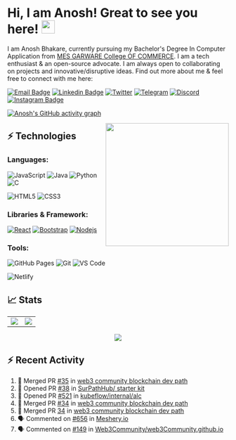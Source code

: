 # Hi, I am Anosh! Great to see you here! <img src="https://raw.githubusercontent.com/thepranaygupta/thepranaygupta/main/src/wave.gif" width="30px">

I am Anosh Bhakare, currently pursuing my Bachelor's Degree In Computer Application from [MES GARWARE College OF COMMERCE](https://gcc.mespune.in/). I am a tech enthusiast & an open-source advocate. I am always open to collaborating on projects and innovative/disruptive ideas. Find out more about me & feel free to connect with me here:

[![Email Badge](https://img.shields.io/badge/-Email-c14438?style=flat-square&logo=Gmail&logoColor=white&link=mailto:anoshbhakare064@gmail.com)](mailto:anoshbhakare064@gmail.com)
[![Linkedin Badge](https://img.shields.io/badge/-LinkedIn-blue?style=flat-square&logo=Linkedin&logoColor=white&link=https://www.linkedin.com/in/anosh-bhakare-7218a1189/)](https://www.linkedin.com/in/anosh-bhakare-7218a1189/)
[![Twitter](https://img.shields.io/badge/Twitter-1DA1F2?style=flat-square&logo=twitter&logoColor=white)](https://twitter.com/AnoshBhakare21)
[![Telegram](https://img.shields.io/badge/-Telegram-blue?style=flat-square&logo=Telegram&logoColor=white)](https://t.me/Anosh0921)
[![Discord](https://img.shields.io/badge/-Discord-7289DA?style=flat-square&logo=discord&logoColor=white)](https://support.discord.com/hc/en-us/profiles/1914570120445)
[![Instagram Badge](https://img.shields.io/badge/-Instagram-purple?style=flat-square&logo=instagram&logoColor=white&link=https://www.instagram.com/anosh_bhakare21/)](https://www.instagram.com/anosh_bhakare21/)<!-- [![Hashnode Badge](https://img.shields.io/badge/-Hashnode-03a57a?style=flat-square&labelColor=000000&logo=Hashnode&link=https://thepranaygupta.hashnode.dev/)](https://thepranaygupta.hashnode.dev/) -->

<!-- [![Website Badge](https://img.shields.io/badge/-Portfolio-black?style=flat-square&logo=Wordpress&logoColor=white&link=https://thepranaygupta.github.io/)](https://thepranaygupta.github.io/) -->
<!-- [![Youtube Badge](https://img.shields.io/badge/-YouTube-darkred?style=flat-square&logo=youtube&logoColor=white&link=https://www.youtube.com/channel/channel_id)](https://www.youtube.com/channel/channel_id) -->

[![Anosh's GitHub activity graph](https://activity-graph.herokuapp.com/graph?username=Anosh21&theme=xcode)](https://github.com/Anosh21)


<img align='right' src="https://user-images.githubusercontent.com/64855541/133657615-ccb22336-f4db-408e-bc30-af7ff09608e7.png" width="280">

## ⚡ Technologies

### Languages:

![JavaScript](https://img.shields.io/badge/-JavaScript-black?style=flat-square&logo=javascript)
![Java](https://img.shields.io/badge/-java-E34A86?style=flat-square&logo=java)
![Python](https://img.shields.io/badge/-Python-black?style=flat-square&logo=Python)
![C](https://img.shields.io/badge/-C-00599C?style=flat-square&logo=c)

![HTML5](https://img.shields.io/badge/-HTML5-E34F26?style=flat-square&logo=html5&logoColor=white)
![CSS3](https://img.shields.io/badge/-CSS3-1572B6?style=flat-square&logo=css3)


### Libraries & Framework:

[![React](https://img.shields.io/badge/-React-black?style=flat-square&logo=react)](https://reactjs.org/)
[![Bootstrap](https://img.shields.io/badge/-Bootstrap-563D7C?style=flat-square&logo=bootstrap)](https://getbootstrap.com/)
[![Nodejs](https://img.shields.io/badge/-Nodejs-black?style=flat-square&logo=Node.js)](https://nodejs.org/)<!-- ![MongoDB](https://img.shields.io/badge/MongoDB-%234ea94b.svg?logo=mongodb&logoColor=white) -->


### Tools:

![GitHub Pages](https://img.shields.io/badge/GitHub%20Pages-%23327FC7.svg?logo=github&style=flat-square&logoColor=white)
![Git](https://img.shields.io/badge/-Git-black?style=flat-square&logo=git)
![VS Code](https://img.shields.io/badge/-VS%20Code-007ACC?style=flat-square&logo=visual-studio-code)

![Netlify](https://img.shields.io/badge/-Netlify-%2300C7B7?style=flat-square&logo=netlify&logoColor=ffffff)
<!-- ![DigitalOcean](https://img.shields.io/badge/-Digital%20Ocean-darkblue?style=flat-square&logo=digitalocean) -->

<!-- ![Amazon AWS](https://img.shields.io/badge/Amazon%20AWS-232F3E?style=flat-square&logo=amazon-aws)
![Microsoft Azure](https://img.shields.io/badge/Microsoft%20Azure-232F7E?style=flat-square&logo=microsoft-azure)
![Google Cloud](https://img.shields.io/badge/Google%20Cloud-black?style=flat-square&logo=google-cloud)
![Docker](https://img.shields.io/badge/-Docker-black?style=flat-square&logo=docker) -->
<!-- ![Postman](https://img.shields.io/badge/Postman-FF6C37?logo=postman&logoColor=white) 

## 👨🏻‍💻 Coding Profiles

[![LeetCode](https://img.shields.io/badge/-LeetCode-FFA116?style=flat-square&logo=LeetCode&logoColor=black)](https://leetcode.com/Anosh21/)
[![GeeksForGeeks](https://img.shields.io/badge/-GeeksForGeeks-05CC47?style=flat-square&logo=GeeksForGeeks&logoColor=black)](https://auth.geeksforgeeks.org/user/anoshbhakare064)
 -->



## 📈 Stats

<table>
<tr>
<td>
<img src="https://github-readme-stats.vercel.app/api?username=Anosh21&include_all_commits=true&count_private=true&show_icons=true&line_height=20&theme=tokyonight"/>
<td><img src="https://github-readme-stats.vercel.app/api/top-langs?username=Anosh21&show_icons=true&locale=en&layout=compact&theme=tokyonight" />
</td>
</tr>
</table>
<p align="center">
<img align="center" src="https://github-readme-streak-stats.herokuapp.com/?user=Anosh21&theme=tokyonight" />
</p>

## :zap: Recent Activity
<!--START_SECTION:activity-->
1. 🎉 Merged PR [#35](https://github.com/WebXDAO/blockchain-dev-path/pull/35) in [web3 community blockchain dev path](https://github.com/web3community/blockchain-dev-path)
2. 💪 Opened PR [#38](https://github.com/SurPathHub/starter-kit/pull/38) in [SurPathHub/ starter kit](https://github.com/SurPathHub/starter-kit)
3. 💪 Opened PR [#521](https://github.com/kubeflow/internal-acls/pull/521) in [kubeflow/internal/alc](https://github.com/kubeflow/internal-acls)
4. 🎉 Merged PR [#34](https://github.com/web3community/blockchain-dev-path/pull/34) in [web3 community blockchain dev path](https://github.com/web3community/blockchain-dev-path)
5. 🎉 Merged PR [34](https://github.com/web3community/blockchain-dev-path/pull/34) in [web3 community blockchain dev path](https://github.com/web3community/blockchain-dev-path)
6. 🗣 Commented on [#656](https://github.com/meshery/meshery.io/issues/656) in [Meshery.io](https://github.com/meshery/meshery.io)
7. 🗣 Commented on [#149](https://github.com/web3community/web3community.github.io/issues/149) in [Web3Community/web3Community.github.io](https://github.com/web3community/web3community.github.io)

